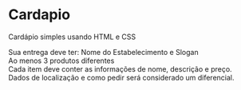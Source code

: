 # Cardapio
Cardápio simples usando HTML e CSS

Sua entrega deve ter:
Nome do Estabelecimento e Slogan  
Ao menos 3 produtos diferentes  
Cada item deve conter as informações de nome, descrição e preço.  
Dados de localização e como pedir será considerado um diferencial.
